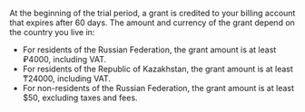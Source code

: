 At the beginning of the trial period, a grant is credited to your billing account that expires after 60 days. The amount and currency of the grant depend on the country you live in:

- For residents of the Russian Federation, the grant amount is at least ₽4000, including VAT.
- For residents of the Republic of Kazakhstan, the grant amount is at least ₸24000, including VAT.
- For non-residents of the Russian Federation, the grant amount is at least $50, excluding taxes and fees.
